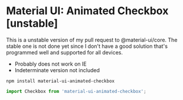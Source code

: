 # Material UI: Animated Checkbox [unstable]
This is a unstable version of my pull request to @material-ui/core. The stable one is not done yet
since I don't have a good solution that's programmed well and supported for all devices.

- Probably does not work on IE
- Indeterminate version not included

```
npm install material-ui-animated-checkbox
```

```js
import Checkbox from 'material-ui-animated-checkbox';
```
